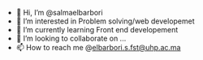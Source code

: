 - 👋 Hi, I’m @salmaelbarbori
- 👀 I’m interested in Problem solving/web developemet
- 🌱 I’m currently learning Front end developement
- 💞️ I’m looking to collaborate on ...
- 📫 How to reach me @elbarbori.s.fst@uhp.ac.ma

<!---
salmaelbarbori/salmaelbarbori is a ✨ special ✨ repository because its `README.md` (this file) appears on your GitHub profile.
You can click the Preview link to take a look at your changes.
--->

